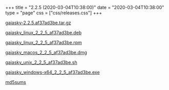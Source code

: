 +++
title = "2.2.5 (2020-03-04T10:38:00)"
date = "2020-03-04T10:38:00"
type = "page"
css = ["css/releases.css"]
+++

<section class="download-links">

<div class="package">

[gaiasky-2.2.5.af37ad3be.tar.gz](https://gaia.ari.uni-heidelberg.de/gaiasky/releases/2.2.5.af37ad3be/gaiasky-2.2.5.af37ad3be.tar.gz)

</div>
<div class="package">

[gaiasky_linux_2_2_5_af37ad3be.deb](https://gaia.ari.uni-heidelberg.de/gaiasky/releases/2.2.5.af37ad3be/gaiasky_linux_2_2_5_af37ad3be.deb)

</div>
<div class="package">

[gaiasky_linux_2_2_5_af37ad3be.rpm](https://gaia.ari.uni-heidelberg.de/gaiasky/releases/2.2.5.af37ad3be/gaiasky_linux_2_2_5_af37ad3be.rpm)

</div>
<div class="package">

[gaiasky_macos_2_2_5_af37ad3be.dmg](https://gaia.ari.uni-heidelberg.de/gaiasky/releases/2.2.5.af37ad3be/gaiasky_macos_2_2_5_af37ad3be.dmg)

</div>
<div class="package">

[gaiasky_unix_2_2_5_af37ad3be.sh](https://gaia.ari.uni-heidelberg.de/gaiasky/releases/2.2.5.af37ad3be/gaiasky_unix_2_2_5_af37ad3be.sh)

</div>
<div class="package">

[gaiasky_windows-x64_2_2_5_af37ad3be.exe](https://gaia.ari.uni-heidelberg.de/gaiasky/releases/2.2.5.af37ad3be/gaiasky_windows-x64_2_2_5_af37ad3be.exe)

</div>
<div class="package">

[md5sums](https://gaia.ari.uni-heidelberg.de/gaiasky/releases/2.2.5.af37ad3be/md5sums)

</div>


</section>
